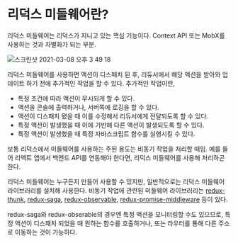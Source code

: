 # 리덕스 미들웨어란?

리덕스 미들웨어는 리덕스가 지니고 있는 핵심 기능이다. Context API 또는 MobX를 사용하는 것과 차별화가 되는 부분.

![스크린샷 2021-03-08 오후 3 49 18](https://user-images.githubusercontent.com/59427983/110284968-e63f8580-8025-11eb-8252-e03f8cf7df07.png)

리덕스 미들웨어를 사용하면 액션이 디스패치 된 후, 리듀서에서 해당 액션을 받아와 업데이트 하기 전에 추가적인 작업을 할 수 있다. 추가적인 작업이란,

- 특정 조건에 따라 액션이 무시되게 할 수 있다.
- 액션을 콘솔에 출력하거나, 서버쪽에 로깅을 할 수 있다.
- 액션이 디스패치 됐을 때 이를 수정해서 리듀서에게 전달되도록 할 수 있다.
- 특정 액션이 발생했을 때 이에 기반해 다른 액션이 발생되도록 할 수 있다.
- 특정 액션이 발생했을 때 특정 자바스크립트 함수를 실행시킬 수 있다.

보통 리덕스에서 미들웨어를 사용하는 주된 용도는 비동기 작업을 처리할 때임. 예를 들어 리액트 앱에서 백엔드 API를 연동해야 한다면, 리덕스 미들웨어를 사용해 처리하곤 한다.

리덕스 미들웨어는 누구든지 만들어 사용할 수 있지만, 일반적으로는 리덕스 미들웨어 라이브러리를 설치해 사용한다. 비동기 작업에 관련된 미들웨어 라이브러리는 [redux-thunk](https://github.com/reduxjs/redux-thunk), [redux-saga](https://github.com/redux-saga/redux-saga), [redux-observable](https://redux-observable.js.org/), [redux-promise-middleware](https://www.npmjs.com/package/redux-promise-middleware) 등이 있다.

redux-saga와 redux-obserable의 경우엔 특정 액션을 모니터링할 수도 있으므로, 특정 액션이 디스패치 되었을 때 원하는 함수를 호출하거나, 또는 라우터를 통해 다른 주소로 이동하는 것이 가능하다.